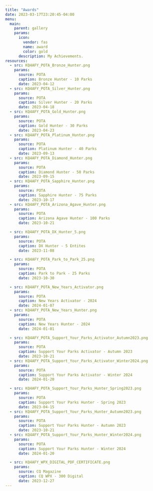 ```yaml
---
title: "Awards"
date: 2023-03-17T23:20:45-04:00
menu:
  main:
    parent: gallery
    params:
      icon:
        vendor: fas
        name: award
        color: gold
      description: My Achievements.
resources:
  - src: KQ4AFY_POTA_Bronze_Hunter.png
    params:
      source: POTA
      caption: Bronze Hunter - 10 Parks
      date: 2023-04-12
  - src: KQ4AFY_POTA_Silver_Hunter.png
    params:
      source: POTA
      caption: Silver Hunter - 20 Parks
      date: 2023-04-18
  - src: KQ4AFY_POTA_Gold_Hunter.png
    params:
      source: POTA
      caption: Gold Hunter - 30 Parks
      date: 2023-04-23
  - src: KQ4AFY_POTA_Platinum_Hunter.png
    params:
      source: POTA
      caption: Platinum Hunter - 40 Parks
      date: 2023-09-13
  - src: KQ4AFY_POTA_Diamond_Hunter.png
    params:
      source: POTA
      caption: Diamond Hunter - 50 Parks
      date: 2023-09-15
  - src: KQ4AFY_POTA_Sapphire_Hunter.png
    params:
      source: POTA
      caption: Sapphire Hunter - 75 Parks
      date: 2023-10-17
  - src: KQ4AFY_POTA_Arizona_Agave_Hunter.png
    params:
      source: POTA
      caption: Arizona Agave Hunter - 100 Parks
      date: 2023-10-21

  - src: KQ4AFY_POTA_DX_Hunter_5.png
    params:
      source: POTA
      caption: DX Hunter - 5 Entites
      date: 2023-11-08

  - src: KQ4AFY_POTA_Park_to_Park_25.png
    params:
      source: POTA
      caption: Park to Park - 25 Parks
      date: 2023-10-30

  - src: KQ4AFY_POTA_New_Years_Activator.png
    params:
      source: POTA
      caption: New Years Activator - 2024
      date: 2024-01-07
  - src: KQ4AFY_POTA_New_Years_Hunter.png
    params:
      source: POTA
      caption: New Years Hunter - 2024
      date: 2024-01-01

  - src: KQ4AFY_POTA_Support_Your_Parks_Activator_Autumn2023.png
    params:
      source: POTA
      caption: Support Your Parks Activator - Autumn 2023
      date: 2023-10-21
  - src: KQ4AFY_POTA_Support_Your_Parks_Activator_Winter2024.png
    params:
      source: POTA
      caption: Support Your Parks Activator - Winter 2024
      date: 2024-01-20

  - src: KQ4AFY_POTA_Support_Your_Parks_Hunter_Spring2023.png
    params:
      source: POTA
      caption: Support Your Parks Hunter - Spring 2023
      date: 2023-04-15
  - src: KQ4AFY_POTA_Support_Your_Parks_Hunter_Autumn2023.png
    params:
      source: POTA
      caption: Support Your Parks Hunter - Autumn 2023
      date: 2023-10-21
  - src: KQ4AFY_POTA_Support_Your_Parks_Hunter_Winter2024.png
    params:
      source: POTA
      caption: Support Your Parks Hunter - Winter 2024
      date: 2024-01-20

  - src: KQ4AFY_WPX_DIGITAL_PDF_CERTIFICATE.png
    params:
      source: CQ Magazine
      caption: CQ WPX - 300 Digital
      date: 2023-12-27
---
```

